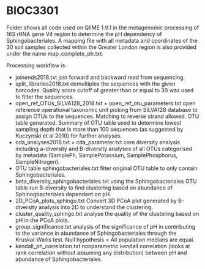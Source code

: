 # BIOC3301
Folder shows all code used on QIIME 1.9.1 in the metagenomic processing of 16S rRNA gene V4 region to determine the pH dependency of Sphingobacteriales. A mapping file with all metadata and coordinates of the 30 soil samples collected within the Greater London region is also provided under the name map_complete_ph.txt.

Processing workflow is:
* joinends2018.txt 
join forward and backward read from sequencing.
* split_libraries2018.txt 
demultiplex the sequences with the given barcodes. Quality score cutoff of greater than or equal to 30 was used to filter the sequences.
* open_ref_OTUs_SILVA128_2018.txt + open_ref_otu_parameters.txt 
open reference operational taxonomic unit picking from SILVA128 database to assign OTUs to the sequences. Matching to reverse strand allowed. OTU table generated. Summary of OTU table used to determine lowest sampling depth that is more than 100 sequences (as suggested by Kuczynski et al 2010) for further analyses.
* cda_analyses2018.txt + cda_parameter.txt 
core diversity analysis including a-diversity and B-diversity analyses of all OTUs categorised by metadata (SamplePh, SamplePotassium, SamplePhosphorus, SampleNitrogen). 
* OTU table sphingobacteriales.txt 
filter original OTU table to only contain Sphingobacteriales. 
* beta_diversity_sphingobacteriales.txt 
using the Sphingobacteriales OTU table run B-diversity to find clustering based on abundance of Sphinogbacteriales dependent on pH.
* 2D_PCoA_plots_sphingo.txt 
Convert 3D PCoA plot generated by B-diversity analysis into 2D to understand the clustering.
* cluster_quality_sphingo.txt 
analyse the quality of the clustering based on pH in the PCoA plots.
* group_significance.txt 
analysis of the significance of pH in contributing to the variance in abundance of Sphingobacteriales through the Kruskal-Wallis test. Null hypothesis = All population medians are equal.
* kendall_ph_correlation.txt 
nonparametric kendall correlation (looks at rank correlation without assuming any distribution) between pH and abundance of Sphingobacteriales.
